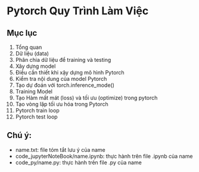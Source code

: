 # Pytorch Quy Trình Làm Việc
## Mục lục
1. Tổng quan
2. Dữ liệu (data)
3. Phân chia dữ liệu để training và testing
4. Xây dựng model
5. Điều cần thiết khi xậy dựng mô hình Pytorch
6. Kiểm tra nội dung của model Pytorch
7. Tạo dự đoán với torch.inference_mode()
8. Training Model
9. Tạo Hàm mất mát (loss) và tối ưu (optimize) trong pytorch
10. Tạo vòng lặp tối ưu hóa trong Pytorch
11. Pytorch train loop
12. Pytorch test loop
## Chú ý:
* name.txt: file tóm tắt lưu ý của name
* code_jupyterNoteBook/name.ipynb: thực hành trên file .ipynb của name
* code_py/name.py: thực hành trên file .py của name
